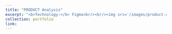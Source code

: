 ```yaml
---
title: "PRODUCT Analysis"
excerpt: "<b>Technology:</b> Figma<br/><br/><img src='/images/product-analysis.jpg'><br/><i>Product Analysis</i>"
collection: portfolio
link: 
---
```

